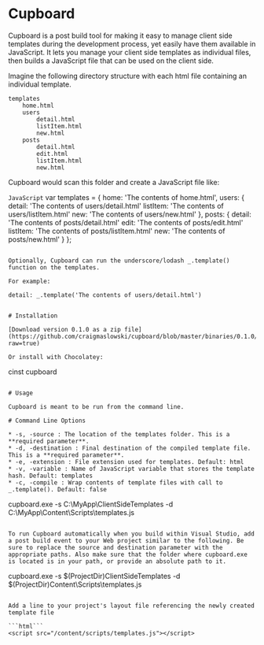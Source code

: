 # Cupboard

Cupboard is a post build tool for making it easy to manage client side templates during the development process, yet easily have them available in JavaScript. It lets you manage your client side templates as individual files, then builds a JavaScript file that can be used on the client side. 

Imagine the following directory structure with each html file containing an individual template.

```
templates
	home.html
    users
        detail.html
		listItem.html
        new.html
    posts
        detail.html
        edit.html
        listItem.html
        new.html
```

Cupboard would scan this folder and create a JavaScript file like:

```JavaScript```
var templates = {
	home: 'The contents of home.html',
	users: {
		detail: 'The contents of users/detail.html'
		listItem: 'The contents of users/listItem.html'
		new: 'The contents of users/new.html'
	},
	posts: {
		detail: 'The contents of posts/detail.html'
		edit: 'The contents of posts/edit.html'
		listItem: 'The contents of posts/listItem.html'
		new: 'The contents of posts/new.html'
	}
};
```

Optionally, Cupboard can run the underscore/lodash _.template() function on the templates.

For example: 
```
	detail: _.template('The contents of users/detail.html')
```

# Installation

[Download version 0.1.0 as a zip file](https://github.com/craigmaslowski/cupboard/blob/master/binaries/0.1.0/Cupboard.0.1.0.zip?raw=true) 

Or install with Chocolatey:

```
cinst cupboard
```

# Usage

Cupboard is meant to be run from the command line.

# Command Line Options

* -s, -source : The location of the templates folder. This is a **required parameter**.
* -d, -destination : Final destination of the compiled template file. This is a **required parameter**.
* -e, -extension : File extension used for templates. Default: html
* -v, -variable : Name of JavaScript variable that stores the template hash. Default: templates
* -c, -compile : Wrap contents of template files with call to _.template(). Default: false

```
cupboard.exe -s C:\MyApp\ClientSideTemplates -d  C:\MyApp\Content\Scripts\templates.js
```

To run Cupboard automatically when you build within Visual Studio, add a post build event to your Web project similar to the following. Be sure to replace the source and destination parameter with the appropriate paths. Also make sure that the folder where cupboard.exe is located is in your path, or provide an absolute path to it.

```
cupboard.exe -s $(ProjectDir)ClientSideTemplates -d  $(ProjectDir)Content\Scripts\templates.js
```

Add a line to your project's layout file referencing the newly created template file

```html```
<script src="/content/scripts/templates.js"></script>
```